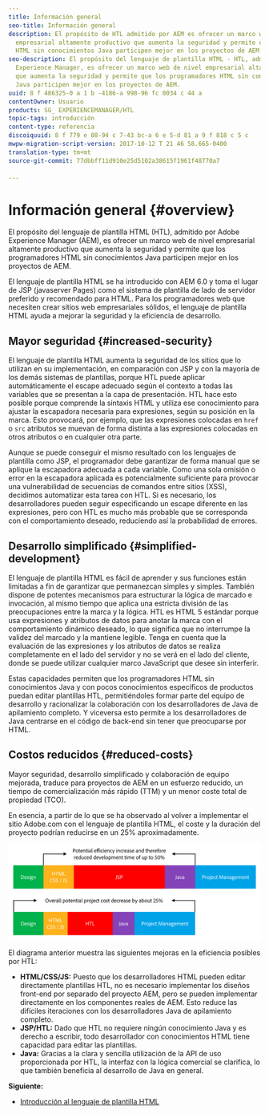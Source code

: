 ```yaml
---
title: Información general
seo-title: Información general
description: El propósito de HTL admitido por AEM es ofrecer un marco web de nivel
  empresarial altamente productivo que aumenta la seguridad y permite que los programadores
  HTML sin conocimientos Java participen mejor en los proyectos de AEM.
seo-description: El propósito del lenguaje de plantilla HTML - HTL, admitido por Adobe
  Experience Manager, es ofrecer un marco web de nivel empresarial altamente productivo
  que aumenta la seguridad y permite que los programadores HTML sin conocimientos
  Java participen mejor en los proyectos de AEM.
uuid: 8 f 486325-0 a 1 b -4186-a 998-96 fc 0034 c 44 a
contentOwner: Usuario
products: SG_ EXPERIENCEMANAGER/HTL
topic-tags: introducción
content-type: referencia
discoiquuid: 8 f 779 e 08-94 c 7-43 bc-a 6 e 5-d 81 a 9 f 818 c 5 c
mwpw-migration-script-version: 2017-10-12 T 21 46 58.665-0400
translation-type: tm+mt
source-git-commit: 77dbbff11d910e25d5102a38615f1961f48770a7

---
```



# Información general {#overview}

El propósito del lenguaje de plantilla HTML (HTL), admitido por Adobe Experience Manager (AEM), es ofrecer un marco web de nivel empresarial altamente productivo que aumenta la seguridad y permite que los programadores HTML sin conocimientos Java participen mejor en los proyectos de AEM.

El lenguaje de plantilla HTML se ha introducido con AEM 6.0 y toma el lugar de JSP (javaserver Pages) como el sistema de plantilla de lado de servidor preferido y recomendado para HTML. Para los programadores web que necesiten crear sitios web empresariales sólidos, el lenguaje de plantilla HTML ayuda a mejorar la seguridad y la eficiencia de desarrollo.

## Mayor seguridad {#increased-security}

El lenguaje de plantilla HTML aumenta la seguridad de los sitios que lo utilizan en su implementación, en comparación con JSP y con la mayoría de los demás sistemas de plantillas, porque HTL puede aplicar automáticamente el escape adecuado según el contexto a todas las variables que se presentan a la capa de presentación. HTL hace esto posible porque comprende la sintaxis HTML y utiliza ese conocimiento para ajustar la escapadora necesaria para expresiones, según su posición en la marca. Esto provocará, por ejemplo, que las expresiones colocadas en `href` o `src` atributos se muevan de forma distinta a las expresiones colocadas en otros atributos o en cualquier otra parte.

Aunque se puede conseguir el mismo resultado con los lenguajes de plantilla como JSP, el programador debe garantizar de forma manual que se aplique la escapadora adecuada a cada variable. Como una sola omisión o error en la escapadora aplicada es potencialmente suficiente para provocar una vulnerabilidad de secuencias de comandos entre sitios (XSS), decidimos automatizar esta tarea con HTL. Si es necesario, los desarrolladores pueden seguir especificando un escape diferente en las expresiones, pero con HTL es mucho más probable que se corresponda con el comportamiento deseado, reduciendo así la probabilidad de errores.

## Desarrollo simplificado {#simplified-development}

El lenguaje de plantilla HTML es fácil de aprender y sus funciones están limitadas a fin de garantizar que permanezcan simples y simples. También dispone de potentes mecanismos para estructurar la lógica de marcado e invocación, al mismo tiempo que aplica una estricta división de las preocupaciones entre la marca y la lógica. HTL es HTML 5 estándar porque usa expresiones y atributos de datos para anotar la marca con el comportamiento dinámico deseado, lo que significa que no interrumpe la validez del marcado y la mantiene legible. Tenga en cuenta que la evaluación de las expresiones y los atributos de datos se realiza completamente en el lado del servidor y no se verá en el lado del cliente, donde se puede utilizar cualquier marco JavaScript que desee sin interferir.

Estas capacidades permiten que los programadores HTML sin conocimientos Java y con pocos conocimientos específicos de productos puedan editar plantillas HTL, permitiéndoles formar parte del equipo de desarrollo y racionalizar la colaboración con los desarrolladores de Java de apilamiento completo. Y viceversa esto permite a los desarrolladores de Java centrarse en el código de back-end sin tener que preocuparse por HTML.

## Costos reducidos {#reduced-costs}

Mayor seguridad, desarrollo simplificado y colaboración de equipo mejorada, traduce para proyectos de AEM en un esfuerzo reducido, un tiempo de comercialización más rápido (TTM) y un menor coste total de propiedad (TCO).

En esencia, a partir de lo que se ha observado al volver a implementar el sitio Adobe.com con el lenguaje de plantilla HTML, el coste y la duración del proyecto podrían reducirse en un 25% aproximadamente.

![](assets/chlimage_1.png)

El diagrama anterior muestra las siguientes mejoras en la eficiencia posibles por HTL:

* **HTML/CSS/JS:** Puesto que los desarrolladores HTML pueden editar directamente plantillas HTL, no es necesario implementar los diseños front-end por separado del proyecto AEM, pero se pueden implementar directamente en los componentes reales de AEM. Esto reduce las difíciles iteraciones con los desarrolladores Java de apilamiento completo.
* **JSP/HTL:** Dado que HTL no requiere ningún conocimiento Java y es derecho a escribir, todo desarrollador con conocimientos HTML tiene capacidad para editar las plantillas.
* **Java:** Gracias a la clara y sencilla utilización de la API de uso proporcionada por HTL, la interfaz con la lógica comercial se clarifica, lo que también beneficia al desarrollo de Java en general.

**Siguiente:**

* [Introducción al lenguaje de plantilla HTML](getting-started.md)

